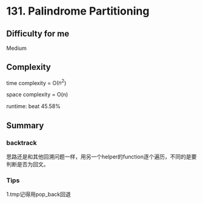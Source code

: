 # 131. Palindrome Partitioning
## Difficulty for me
Medium

## Complexity
time complexity = O($n^2$)

space complexity = O(n)

runtime: beat 45.58%

## Summary
### backtrack
思路还是和其他回溯问题一样，用另一个helper的function逐个遍历，不同的是要判断是否为回文。

### Tips
1.tmp记得用pop_back回退

